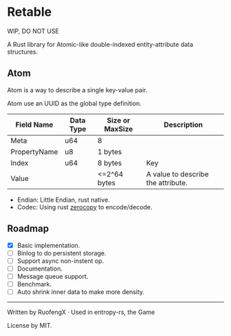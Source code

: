 # Retable

WIP, DO NOT USE

A Rust library for Atomic-like double-indexed entity-attribute data structures.  


## Atom

Atom is a way to describe a single key-value pair.

Atom use an UUID as the global type definition.

| Field Name   | Data Type | Size or MaxSize | Description                        |
| ------------ | --------- | --------------- | ---------------------------------- |
| Meta         | u64       | 8               |                                    |
| PropertyName | u8        | 1 bytes         |                                    |
| Index        | u64       | 8 bytes         | Key                                |
| Value        |           | <=2^64 bytes    | A value to describe the attribute. |

* Endian: Little Endian, rust native.
* Codec: Using rust [zerocopy](https://docs.rs/zerocopy/latest/zerocopy/index.html) to encode/decode.


## Roadmap

- [x] Basic implementation.
- [ ] Binlog to do persistent storage.
- [ ] Support async non-instent op.
- [ ] Documentation.
- [ ] Message queue support.
- [ ] Benchmark.
- [ ] Auto shrink inner data to make more density.

---

Written by RuofengX · Used in entropy-rs, the Game

License by MIT.
